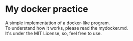 # My docker practice  
A simple implementation of a docker-like program.   
To understand how it works, please read the mydocker.md.  
It's under the MIT License, so, feel free to use.